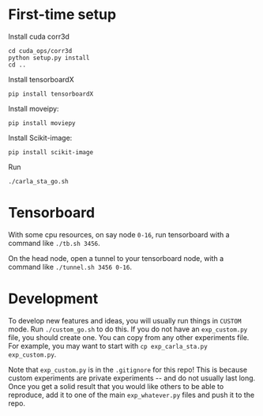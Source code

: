 # First-time setup

Install cuda corr3d

```
cd cuda_ops/corr3d
python setup.py install
cd ..
```

Install tensorboardX

`pip install tensorboardX`

Install moveipy:

`pip install moviepy`

Install Scikit-image:

`pip install scikit-image`

Run

`./carla_sta_go.sh`

# Tensorboard

With some cpu resources, on say node `0-16`, run tensorboard with a command like `./tb.sh 3456`.

On the head node, open a tunnel to your tensorboard node, with a command like `./tunnel.sh 3456 0-16`.

# Development

To develop new features and ideas, you will usually run things in `CUSTOM` mode. Run `./custom_go.sh` to do this. If you do not have an `exp_custom.py` file, you should create one. You can copy from any other experiments file. For example, you may want to start with `cp exp_carla_sta.py exp_custom.py`.

Note that `exp_custom.py` is in the `.gitignore` for this repo! This is because custom experiments are private experiments -- and do not usually last long. Once you get a solid result that you would like others to be able to reproduce, add it to one of the main `exp_whatever.py` files and push it to the repo.

<!-- `from spatial_correlation_sampler import SpatialCorrelationSampler`
 -->